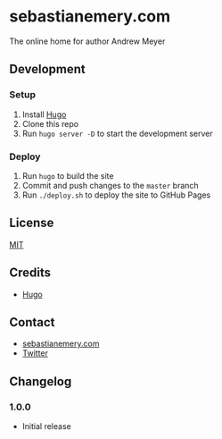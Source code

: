 # sebastianemery.com
The online home for author Andrew Meyer

## Development
### Setup
1. Install [Hugo](https://gohugo.io/getting-started/installing/)
2. Clone this repo
3. Run `hugo server -D` to start the development server

### Deploy
1. Run `hugo` to build the site
2. Commit and push changes to the `master` branch
3. Run `./deploy.sh` to deploy the site to GitHub Pages

## License
[MIT](LICENSE)

## Credits
- [Hugo](https://gohugo.io/)

## Contact
- [sebastianemery.com](https://sebastianemery.com)
- [Twitter](https://twitter.com/andrewmeyer)

## Changelog
### 1.0.0
- Initial release
